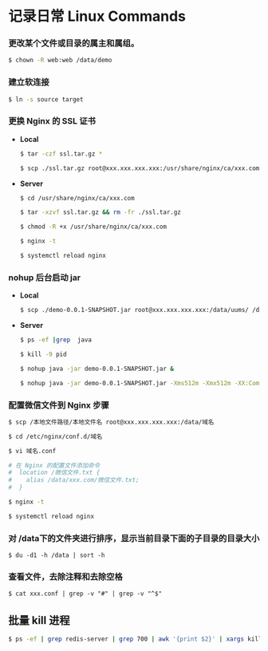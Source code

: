 # 记录日常 Linux Commands

### 更改某个文件或目录的属主和属组。

```bash
$ chown -R web:web /data/demo
```

### 建立软连接

```bash
$ ln -s source target
```

###  更换 Nginx 的 SSL 证书

- **Local**

    ```bash
    $ tar -czf ssl.tar.gz *
    
    $ scp ./ssl.tar.gz root@xxx.xxx.xxx.xxx:/usr/share/nginx/ca/xxx.com
    ```

- **Server**

    ```bash
    $ cd /usr/share/nginx/ca/xxx.com
    
    $ tar -xzvf ssl.tar.gz && rm -fr ./ssl.tar.gz
    
    $ chmod -R +x /usr/share/nginx/ca/xxx.com
    
    $ nginx -t 
    
    $ systemctl reload nginx
    ```

### nohup 后台启动 jar

- **Local**

    ```bash
    $ scp ./demo-0.0.1-SNAPSHOT.jar root@xxx.xxx.xxx.xxx:/data/uums/ /data/demo
    ```

- **Server**

    ```bash
    $ ps -ef |grep  java
    
    $ kill -9 pid
    
    $ nohup java -jar demo-0.0.1-SNAPSHOT.jar &
    
    $ nohup java -jar demo-0.0.1-SNAPSHOT.jar -Xms512m -Xmx512m -XX:CompressedClassSpaceSize=128m -XX:MetaspaceSize=200m -XX:MaxMetaspaceSize=200m &
    ```

### 配置微信文件到 Nginx 步骤

```bash
$ scp /本地文件路径/本地文件名 root@xxx.xxx.xxx.xxx:/data/域名

$ cd /etc/nginx/conf.d/域名

$ vi 域名.conf

# 在 Nginx 的配置文件添加命令
#  location /微信文件.txt {
#    alias /data/xxx.com/微信文件.txt;
#  }

$ nginx -t 

$ systemctl reload nginx
```

### 对 /data下的文件夹进行排序，显示当前目录下面的子目录的目录大小

```shell
$ du -d1 -h /data | sort -h
```
### 查看文件，去除注释和去除空格

```shell
$ cat xxx.conf | grep -v "#" | grep -v "^$"
```

## 批量 kill 进程

```bash
$ ps -ef | grep redis-server | grep 700 | awk '{print $2}' | xargs kill
```